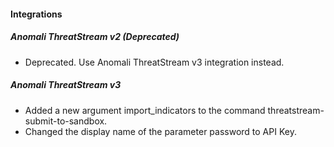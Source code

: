 
#### Integrations
##### Anomali ThreatStream v2 (Deprecated)
- Deprecated. Use Anomali ThreatStream v3 integration instead.
##### Anomali ThreatStream v3
- Added a new argument import_indicators to the command threatstream-submit-to-sandbox.
- Changed the display name of the parameter password to API Key.
